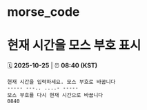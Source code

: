 # morse_code
# 현재 시간을 모스 부호 표시
<!-- MORSE_TIME_START -->
🗓️ **2025-10-25** | ⏰ **08:40 (KST)**

```
현재 시간을 입력하세요. 모스 부호로 바꿉니다
----- ---.. ....- -----
모스 부호를 다시 현재 시간으로 바꿉니다
0840
```
<!-- MORSE_TIME_END -->
